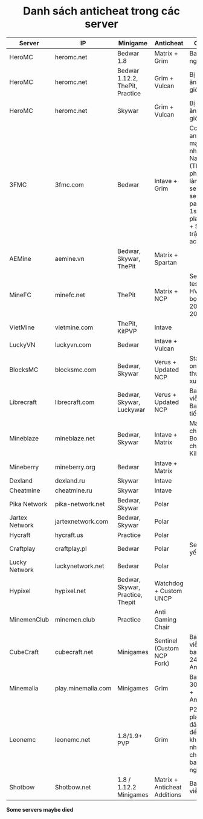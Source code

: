 <div align="center">
  <h1>Danh sách anticheat trong các server</h1>
</div>


| Server         | IP                 | Minigame                         | Anticheat                    | Chú ý                                                                                                                  |
| -------------- | ------------------ | -------------------------------- | ---------------------------- | ---------------------------------------------------------------------------------------------------------------------- |
| HeroMC         | heromc.net         | Bedwar 1.8                       | Matrix + Grim                | Ban IP 7 ngày                                                                                                          |
| HeroMC         | heromc.net         | Bedwar 1.12.2, ThePit, Practice  | Grim + Vulcan                | Bị kick ăn ban 1 giờ                                                                                                   |
| HeroMC         | heromc.net         | Skywar                           | Grim + Vulcan                | Bị kick ăn ban 1 giờ                                                                                                   |
| 3FMC           | 3fmc.com           | Bedwar                           | Intave + Grim                | Combo anticheat mạnh nhất Việt Nam (Thủ phạm làm lag server vì send 60 packets 1s mỗi player!!!) + Sau 2 trận thay acc |
| AEMine         | aemine.vn          | Bedwar, Skywar, ThePit           | Matrix + Spartan             |
| MineFC         | minefc.net         | ThePit                           | Matrix + NCP                 | Server test trình HVH của bọn 2014-2015                                                                                |
| VietMine       | vietmine.com       | ThePit, KitPVP                   | Intave                       |                                                                                                                        |
| LuckyVN        | luckyvn.com        | Bedwar                           | Intave + Vulcan              |                                                                                                                        |
| BlocksMC       | blocksmc.com       | Bedwar, Skywar                   | Verus + Updated NCP          | Staff online thường xuyên                                                                                              |
| Librecraft     | librecraft.com     | Bedwar, Skywar, Luckywar         | Verus + Updated NCP          | Ban vĩnh viễn + Ban IP 6 tiếng                                                                                         |
| Mineblaze      | mineblaze.net      | Bedwar, Skywar                   | Intave + Matrix              | Matrix chỉ bật Bot để check KillAura                                                                                   |
| Mineberry      | mineberry.org      | Bedwar                           | Intave + Matrix              |
| Dexland        | dexland.ru         | Skywar                           | Intave                       |
| Cheatmine      | cheatmine.ru       | Skywar                           | Intave                       |
| Pika Network   | pika-network.net   | Bedwar, Skywar                   | Polar                        |
| Jartex Network | jartexnetwork.com  | Bedwar, Skywar                   | Polar                        |
| Hycraft        | hycraft.us         | Practice                         | Polar                        |
| Craftplay      | craftplay.pl       | Bedwar                           | Polar                        | Setting yếu                                                                                                            |
| Lucky Network  | luckynetwork.net   | Bedwar                           | Polar                        |
| Hypixel        | hypixel.net        | Bedwar, Skywar, Practice, Thepit | Watchdog	+ Custom UNCP       |
| MinemenClub    | minemen.club       | Practice                         | Anti Gaming Chair            |                                                                                                                        |
| CubeCraft      | cubecraft.net      | Minigames                        | Sentinel (Custom NCP Fork)   | Ban vĩnh viễn + ban IP 24 giờ + AntiVPN                                                                                |
| Minemalia      | play.minemalia.com | Minigames                        | Grim                         | Ban IP 30 ngày + AntiVPN                                                                                               |
| Leonemc        | leonemc.net        | 1.8/1.9+ PVP                     | Grim                         | P2W, player ở đây ngu đến mức không nhận ra cheater, ban 15 ngày                                                       |
| Shotbow        | Shotbow.net        | 1.8 / 1.12.2 Minigames           | Matrix + Anticheat Additions | Ban vĩnh viễn                 


**Some servers maybe died**



